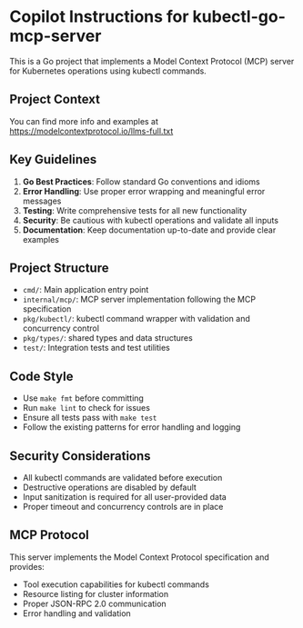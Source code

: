 # Copilot Instructions for kubectl-go-mcp-server

<!-- Use this file to provide workspace-specific custom instructions to Copilot. For more details, visit https://code.visualstudio.com/docs/copilot/copilot-customization#_use-a-githubcopilotinstructionsmd-file -->

This is a Go project that implements a Model Context Protocol (MCP) server for Kubernetes operations using kubectl commands.

## Project Context

You can find more info and examples at https://modelcontextprotocol.io/llms-full.txt

## Key Guidelines

1. **Go Best Practices**: Follow standard Go conventions and idioms
2. **Error Handling**: Use proper error wrapping and meaningful error messages
3. **Testing**: Write comprehensive tests for all new functionality
4. **Security**: Be cautious with kubectl operations and validate all inputs
5. **Documentation**: Keep documentation up-to-date and provide clear examples

## Project Structure

- `cmd/`: Main application entry point
- `internal/mcp/`: MCP server implementation following the MCP specification
- `pkg/kubectl/`: kubectl command wrapper with validation and concurrency control
- `pkg/types/`: shared types and data structures
- `test/`: Integration tests and test utilities

## Code Style

- Use `make fmt` before committing
- Run `make lint` to check for issues
- Ensure all tests pass with `make test`
- Follow the existing patterns for error handling and logging

## Security Considerations

- All kubectl commands are validated before execution
- Destructive operations are disabled by default
- Input sanitization is required for all user-provided data
- Proper timeout and concurrency controls are in place

## MCP Protocol

This server implements the Model Context Protocol specification and provides:

- Tool execution capabilities for kubectl commands
- Resource listing for cluster information
- Proper JSON-RPC 2.0 communication
- Error handling and validation
